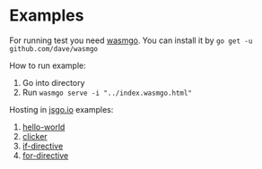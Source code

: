 # Examples

For running test you need [wasmgo](https://github.com/dave/wasmgo).
You can install it by `go get -u github.com/dave/wasmgo`

How to run example:

1. Go into directory
2. Run `wasmgo serve -i "../index.wasmgo.html"`


Hosting in [jsgo.io](https://jsgo.io) examples:

1. [hello-world](https://jsgo.io/6c10cb9e35378b72235c2a2a0f9a5585b4a609b5)
2. [clicker](https://jsgo.io/045acd7eee6c6e586baba38c357ea5ec134ea768)
3. [if-directive](https://jsgo.io/7980e11111dec3b6a728eee99f327afab3838e4e)
4. [for-directive](https://jsgo.io/ecab4b7a3ce98501a413ea1d4fb5c4ac56481e1c)